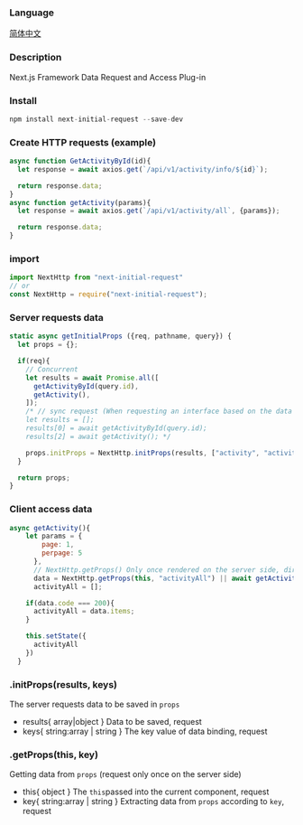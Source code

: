 ### Language
[简体中文](https://github.com/kszitt/next-initial-request/blob/master/README.md)

### Description
Next.js Framework Data Request and Access Plug-in 

### Install
``` javascript
npm install next-initial-request --save-dev
```

### Create HTTP requests (example)  
``` javascript
async function GetActivityById(id){
  let response = await axios.get(`/api/v1/activity/info/${id}`);

  return response.data;
}
async function getActivity(params){
  let response = await axios.get(`/api/v1/activity/all`, {params});

  return response.data;
}
```
### import
``` javascript
import NextHttp from "next-initial-request"
// or
const NextHttp = require("next-initial-request");
```
### Server requests data
``` javascript
static async getInitialProps ({req, pathname, query}) {
  let props = {};

  if(req){
    // Concurrent
    let results = await Promise.all([
      getActivityById(query.id),
      getActivity(),
    ]);
    /* // sync request (When requesting an interface based on the data of the interface, you can use this method)  
    let results = [];
    results[0] = await getActivityById(query.id);
    results[2] = await getActivity(); */

    props.initProps = NextHttp.initProps(results, ["activity", "activityAll"]);
  }

  return props;
}
```
### Client access data
``` javascript
async getActivity(){
    let params = {
        page: 1,
        perpage: 5
      },
      // NextHttp.getProps() Only once rendered on the server side, directly requested by the client
      data = NextHttp.getProps(this, "activityAll") || await getActivity(params),
      activityAll = [];

    if(data.code === 200){
      activityAll = data.items;
    }

    this.setState({
      activityAll
    })
  }
```
### .initProps(results, keys)  
The server requests data to be saved in `props`
- results{ array|object } Data to be saved, request
- keys{ string:array | string } The key value of data binding, request
### .getProps(this, key)  
Getting data from `props` (request only once on the server side)
- this{ object } The `this`passed into the current component, request
- key{ string:array | string } Extracting data from `props` according to `key`, request
